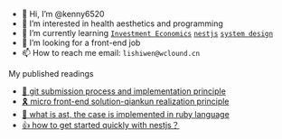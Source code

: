-   👋 Hi, I’m @kenny6520
-   👀 I’m interested in health aesthetics and programming
-   🌱 I’m currently learning [`Investment Economics`](https://www.economist.com/finance-and-economics/) [`nestjs`](https://docs.nestjs.com/) [`system design`](https://github.com/donnemartin/system-design-primer)
-   💞️ I’m looking for a front-end job
-   📫 How to reach me email: `lishiwen@wclound.cn`

<!---
kenny6520/kenny6520 is a ✨ special ✨ repository because its `README.md` (this file) appears on your GitHub profile.
You can click the Preview link to take a look at your changes.
--->

My published readings

-   [🌟 git submission process and implementation principle](https://github.com/kenny6520/shared/tree/main/git-share)
-   [🎗 micro front-end solution-qiankun realization principle](https://github.com/kenny6520/shared/tree/main/micro-qiankun)
-   [👀 what is ast, the case is implemented in ruby language](https://github.com/kenny6520/shared/tree/main/ast-for-ruby)
-   [👍 how to get started quickly with nestjs？](https://github.com/kenny6520/todo-server)
